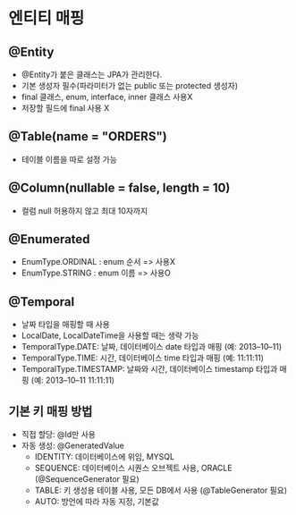 # 엔티티 매핑

## @Entity
- @Entity가 붙은 클래스는 JPA가 관리한다.
- 기본 생성자 필수(파라미터가 없는 public 또는 protected 생성자)
- final 클래스, enum, interface, inner 클래스 사용X
- 저장할 필드에 final 사용 X

## @Table(name = "ORDERS")
- 테이블 이름을 따로 설정 가능

## @Column(nullable = false, length = 10)
- 컬럼 null 허용하지 않고 최대 10자까지

## @Enumerated
- EnumType.ORDINAL : enum 순서 => 사용X
- EnumType.STRING : enum 이름 => 사용O

## @Temporal
- 날짜 타입을 매핑할 때 사용
- LocalDate, LocalDateTime을 사용할 때는 생략 가능
- TemporalType.DATE: 날짜, 데이터베이스 date 타입과 매핑 (예: 2013–10–11)
- TemporalType.TIME: 시간, 데이터베이스 time 타입과 매핑 (예: 11:11:11)
- TemporalType.TIMESTAMP: 날짜와 시간, 데이터베이스 timestamp 타입과 매핑 (예: 2013–10–11 11:11:11)

## 기본 키 매핑 방법
- 직접 할당: @Id만 사용
- 자동 생성: @GeneratedValue
	- IDENTITY: 데이터베이스에 위임, MYSQL
	- SEQUENCE: 데이터베이스 시퀀스 오브젝트 사용, ORACLE (@SequenceGenerator 필요)
	- TABLE: 키 생성용 테이블 사용, 모든 DB에서 사용 (@TableGenerator 필요)
	- AUTO: 방언에 따라 자동 지정, 기본값
